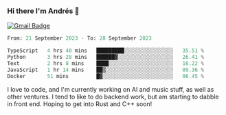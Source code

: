### Hi there I'm Andrés :lemon:

[![Gmail Badge](https://img.shields.io/badge/-gmail-c14438?style=flat-square&logo=Gmail&logoColor=white&link=mailto:houshuai0816@gmail.com)](mailto:ahduvvuri@gmail.com)

<!--START_SECTION:waka-->

```python
From: 21 September 2023 - To: 28 September 2023

TypeScript   4 hrs 40 mins   █████████░░░░░░░░░░░░░░░░   35.51 %
Python       3 hrs 28 mins   ██████▓░░░░░░░░░░░░░░░░░░   26.41 %
Text         2 hrs 8 mins    ████░░░░░░░░░░░░░░░░░░░░░   16.22 %
JavaScript   1 hr 14 mins    ██▒░░░░░░░░░░░░░░░░░░░░░░   09.36 %
Docker       51 mins         █▓░░░░░░░░░░░░░░░░░░░░░░░   06.45 %
```

<!--END_SECTION:waka-->

I love to code, and I'm currently working on AI and music stuff, as well as other ventures. I tend to like to do backend work, but am starting to dabble in front end. Hoping to get into Rust and C++ soon!
